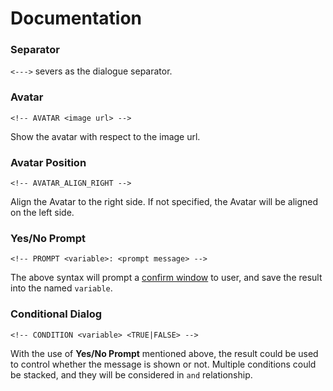 # Documentation

### Separator

`<--->` severs as the dialogue separator. 

### Avatar

`<!-- AVATAR <image url> -->`

Show the avatar with respect to the image url.

### Avatar Position

`<!-- AVATAR_ALIGN_RIGHT -->`

Align the Avatar to the right side. If not specified, the Avatar will be aligned on the left side.

### Yes/No Prompt 

`<!-- PROMPT <variable>: <prompt message> -->`

The above syntax will prompt a [confirm window](https://developer.mozilla.org/en-US/docs/Web/API/Window/confirm) to user, and save the result into the named `variable`. 

### Conditional Dialog

`<!-- CONDITION <variable> <TRUE|FALSE> -->`

With the use of __Yes/No Prompt__ mentioned above, the result could be used to control whether the message is shown or not. Multiple conditions could be stacked, and they will be considered in `and` relationship. 